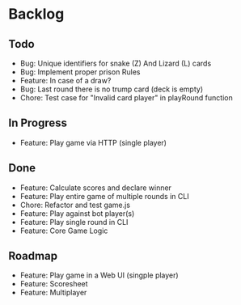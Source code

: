 # Backlog

## Todo
- Bug: Unique identifiers for snake (Z) And Lizard (L) cards
- Bug: Implement proper prison Rules
- Feature: In case of a draw?
- Bug: Last round there is no trump card (deck is empty)
- Chore: Test case for "Invalid card player" in playRound function

## In Progress
- Feature: Play game via HTTP (single player)

## Done
- Feature: Calculate scores and declare winner
- Feature: Play entire game of multiple rounds in CLI
- Chore: Refactor and test game.js
- Feature: Play against bot player(s)
- Feature: Play single round in CLI
- Feature: Core Game Logic

## Roadmap 
- Feature: Play game in a Web UI (singple player)
- Feature: Scoresheet
- Feature: Multiplayer
